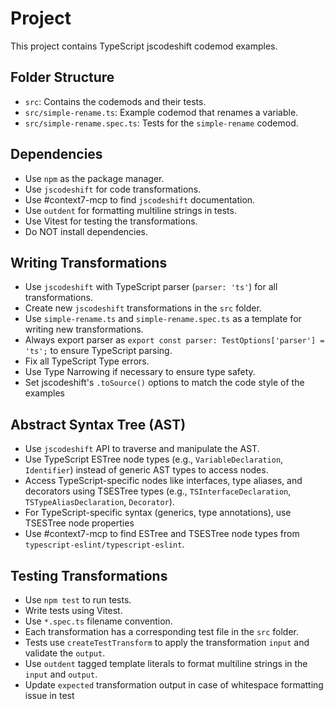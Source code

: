 # Project
This project contains TypeScript jscodeshift codemod examples.

## Folder Structure
- `src`: Contains the codemods and their tests.
- `src/simple-rename.ts`: Example codemod that renames a variable.
- `src/simple-rename.spec.ts`: Tests for the `simple-rename` codemod.

## Dependencies
- Use `npm` as the package manager.
- Use `jscodeshift` for code transformations.
- Use #context7-mcp to find `jscodeshift` documentation.
- Use `outdent` for formatting multiline strings in tests.
- Use Vitest for testing the transformations.
- Do NOT install dependencies.

## Writing Transformations
- Use `jscodeshift` with TypeScript parser (`parser: 'ts'`) for all transformations.
- Create new `jscodeshift` transformations in the `src` folder.
- Use `simple-rename.ts` and `simple-rename.spec.ts` as a template for writing new transformations.
- Always export parser as `export const parser: TestOptions['parser'] = 'ts';` to ensure TypeScript parsing.
- Fix all TypeScript Type errors.
- Use Type Narrowing if necessary to ensure type safety.
- Set jscodeshift's `.toSource()` options to match the code style of the examples

## Abstract Syntax Tree (AST)
- Use `jscodeshift` API to traverse and manipulate the AST.
- Use TypeScript ESTree node types (e.g., `VariableDeclaration`, `Identifier`) instead of generic AST types to access nodes.
- Access TypeScript-specific nodes like interfaces, type aliases, and decorators using TSESTree types (e.g., `TSInterfaceDeclaration`, `TSTypeAliasDeclaration`, `Decorator`).
- For TypeScript-specific syntax (generics, type annotations), use TSESTree node properties
- Use #context7-mcp to find ESTree and TSESTree node types from `typescript-eslint/typescript-eslint`.

## Testing Transformations
- Use `npm test` to run tests.
- Write tests using Vitest.
- Use `*.spec.ts` filename convention.
- Each transformation has a corresponding test file in the `src` folder.
- Tests use `createTestTransform` to apply the transformation `input` and validate the `output`.
- Use `outdent` tagged template literals to format multiline strings in the `input` and `output`.
- Update `expected` transformation output in case of whitespace formatting issue in test
